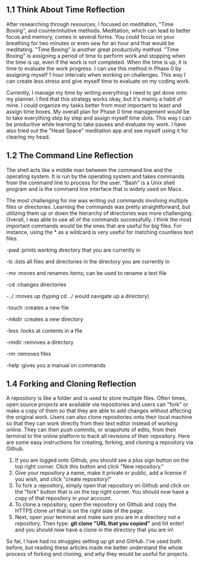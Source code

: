 ## 1.1 Think About Time Reflection

After researching through resources, I focused on meditation, "Time Boxing", and counterintuitive methods. Meditation, which can lead to better focus and memory, comes in several forms. You could focus on your breathing for two minutes or even sew for an hour and that would be meditating. "Time Boxing" is another great productivity method. "Time Boxing" is assigning a period of time to perform work and stopping when the time is up, even if the work is not completed. When the time is up, it is time to evaluate the work progress. I can use this method in Phase 0 by assigning myself 1 hour intervals when working on challenges. This way I can create less stress and give myself time to evaluate on my coding work.

Currently, I manage my time by writing everything I need to get done onto my planner. I find that this strategy works okay, but it's mainly a habit of mine. I could organize my tasks better from most important to least and assign time boxes. My overall plan for Phase 0 time management would be to take everything step by step and assign myself time slots. This way I can be productive while learning to take pauses and evaluate my work. I have also tried out the "Head Space" meditation app and see myself using it for clearing my head.


## 1.2 The Command Line Reflection

The shell acts like a middle man between the command line and the operating system. It is run by the operating system and takes commands from the command line to process for the user. "Bash" is a Unix shell program and is the command line interface that is widely used on Macs.

The most challenging for me was writing out commands involving multiple files or directories. Learning the commands was pretty straightforward, but utilizing them up or down the hierarchy of directories was more challenging. Overall, I was able to use all of the commands successfully. I think the most important commands would be the ones that are useful for big files. For instance, using the * as a wildcard is very useful for matching countless text files.


-pwd :prints working directory that you are currently in

-ls :lists all files and directories in the directory you are currently in

-mv :moves and renames items; can be used to rename a text file

-cd :changes directories

-../ :moves up (typing cd ../ would navigate up a directory)

-touch :creates a new file

-mkdir :creates a new directory

-less :looks at contents in a file

-rmdir :removes a directory

-rm :removes files

-help :gives you a manual on commands


## 1.4 Forking and Cloning Reflection

A repository is like a folder and is used to store multiple files. Often times, open source projects are available via repositories and users can "fork" or make a copy of them so that they are able to add changes without affecting the original work. Users can also clone repositories onto their local machine so that they can work directly from their text editor instead of working online. They can then push commits, or snapshots of edits, from their terminal to the online platform to track all revisions of their repository. Here are some easy instructions for creating, forking, and cloning a repository via Github.

1. If you are logged onto Github, you should see a plus sign button on the top right corner. Click this button and click "New repository."
2. Give your repository a name, make it private or public, add a license if you wish, and click "create repository!"
3. To fork a repository, simply open that repository on Github and click on the "fork" button that is on the top right corner. You should now have a copy of that repository in your account.
4. To clone a repository, open the repository on Github and copy the HTTPS clone url that is on the right side of the page.
5. Next, open your terminal and make sure you are in a directory not a repository. Then type: **git clone "URL that you copied"** and hit enter! and you should now have a clone in the directory that you are in!

So far, I have had no struggles  setting up git and GitHub. I've used both before, but reading these articles made me better understand the whole process of forking and cloning, and why they would be useful for projects.
